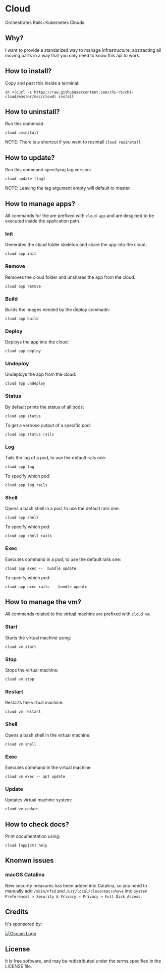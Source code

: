 # Cloud

Orchestrates Rails+Kubernetes Clouds.

## Why?

I want to provide a standarized way to manage infrastructure, abstracting all moving parts in a way that you only need to know this api to work.

## How to install?

Copy and past this inside a terminal:
```
sh <(curl -s https://raw.githubusercontent.com/chi-rb/chi-cloud/master/mac/cloud) install
```

## How to uninstall? 

Run this commnad:
```
cloud uninstall
```

NOTE: There is a shortcut if you want to resintall `cloud resinstall`

## How to update?

Run this command specifying tag version:
```
cloud update [tag]
```

NOTE: Leaving the tag argument empty will default to master.

## How to manage apps?

All commands for the are prefixed with `cloud app` and are desgined to be executed inside the application path.

### Init

Generates the cloud folder skeleton and share the app into the cloud:
```
cloud app init
```

### Remove

Removes the cloud folder and unshares the app from the cloud:
```
cloud app remove
```

### Build

Builds the images needed by the deploy commadn:
```
cloud app build
```

### Deploy

Deploys the app into the cloud:
```
cloud app deploy
```

### Undeploy

Undeploys the app from the cloud:
```
cloud app undeploy
```

### Status

By default prints the status of all pods:
```
cloud app status
```

To get a verbose output of a specific pod:
```
cloud app status rails
```

### Log

Tails the log of a pod, to use the default rails one:
```
cloud app log
```

To specify which pod:
```
cloud app log rails
```

### Shell

Opens a bash shell in a pod, to use the default rails one:
```
cloud app shell
```

To specify which pod:
```
cloud app shell rails
```

### Exec

Executes command in a pod, to use the default rails one:
```
cloud app exec --  bundle update
```

To specify which pod:
```
cloud app exec rails -- bundle update
```

## How to manage the vm?

All commands related to the virtual machine are prefixed with `cloud vm`.

### Start

Starts the virtual machine using:
```
cloud vm start
```

### Stop

Stops the virtual machine:
```
cloud vm stop
```

### Restart

Restarts the virtual machine:
```
cloud vm restart
```

### Shell

Opens a bash shell in the virtual machine:
```
cloud vm shell
```

### Exec

Executes command in the virtual machine:
```
cloud vm exec -- apt update
```

### Update

Updates virtual machine system:
```
cloud vm update
```

## How to check docs?

Print documentation using:
```
cloud [app|vm] help
```

## Knonwn issues

### macOS Catalina

New security measures has been added into Catalina, so you need to manually add `/sbin/nfsd` and `/usr/local/cloud/mac/xhyve` into `System Preferences > Security & Privacy > Privacy > Full Disk Access`.

## Credits

It's sponsored by:

[![Occam Logo](https://www.occam.global/wp-content/uploads/2018/01/Occam_V1_170px.png)](https://www.occam.global)

## License

It is free software, and may be redistributed under the terms specified in the LICENSE file.
